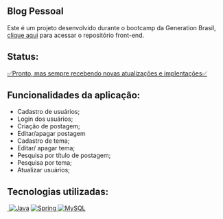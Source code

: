 <h2>Blog Pessoal</h2>
Este é um projeto desenvolvido durante o bootcamp da Generation Brasil, <a
  href="https://github.com/sabinonatalia/BlogPessoalAngular">clique aqui</a> para acessar o repositório
front-end.

<h2>Status:</h2>
<a href="https://blog-pessoal-natalia.netlify.app/#/entrar" target="_blank">✅Pronto, mas sempre recebendo novas atualizações e
  implentações✅</a>

<h2>Funcionalidades da aplicação:</h2>

- Cadastro de usuários;
- Login dos usuários;
- Criação de postagem;
- Editar/apagar postagem
- Cadastro de tema;
- Editar/ apagar tema;
- Pesquisa por título de postagem;
- Pesquisa por tema;
- Atualizar usuários;

<h2>Tecnologias utilizadas:</h2>
<a href=""><img src="" alt=""></img>
  <a href="https://www.java.com/pt-BR/"><img alt="Java"
      src="https://img.shields.io/badge/java-%23ED8B00.svg?&style=for-the-badge&logo=java&logoColor=white" /></a>
  <a href="https://spring.io/"><img alt="Spring"
      src="https://img.shields.io/badge/spring%20-%236DB33F.svg?&style=for-the-badge&logo=spring&logoColor=white" />
  </a>
  <a href="https://www.mysql.com/"><img alt="MySQL"
      src="https://img.shields.io/badge/mysql-%2300f.svg?&style=for-the-badge&logo=mysql&logoColor=white" />
  </a>
